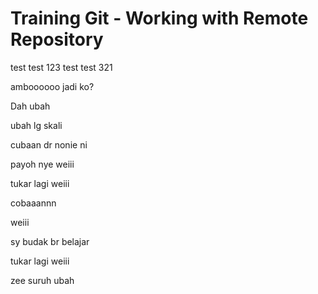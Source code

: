 # Training Git - Working with Remote Repository

test test 123
test test 321

amboooooo jadi ko?

Dah ubah

ubah lg skali

cubaan dr nonie ni

payoh nye weiii


tukar lagi weiii


cobaaannn

weiii

sy budak br belajar

tukar lagi weiii

zee suruh ubah


